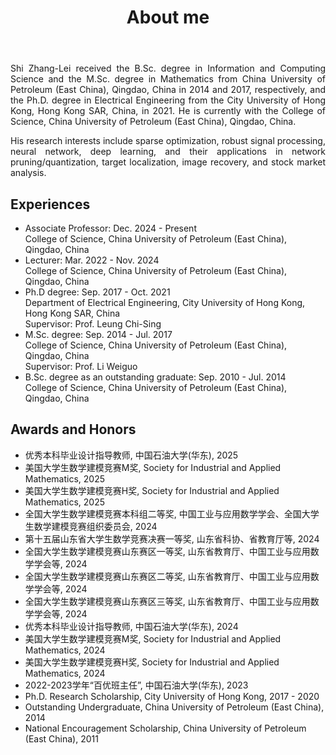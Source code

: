 ﻿---
permalink: /
title: "About me"
excerpt: "About me"
author_profile: true
redirect_from: 
  - /about/
  - /about.html
---


<head>
   <style>
      .indent {
        text-align: justify;
        hyphens: auto;
        text-indent: 2em; 
      }
      .no-indent {
        text-align: justify;
        hyphens: auto;
        text-indent: 0; 
      }
   </style>
</head>
  
<body>
<p class="no-indent">
Shi Zhang-Lei received the B.Sc. degree in Information and Computing Science and the M.Sc. degree in Mathematics from China University of Petroleum (East China), Qingdao, China in 2014 and 2017, respectively, and the Ph.D. degree in Electrical Engineering from the City University of Hong Kong, Hong Kong SAR, China, in 2021. He is currently with the College of Science, China University of Petroleum (East China), Qingdao, China.
</p>

<p class="no-indent">
His research interests include sparse optimization, robust signal processing, neural network, deep learning, and their applications in network pruning/quantization, target localization, image recovery, and stock market analysis.
</p>
</body>

Experiences
----------
* Associate Professor: Dec. 2024 - Present      
  College of Science, China University of Petroleum (East China), Qingdao, China
* Lecturer: Mar. 2022 - Nov. 2024  
  College of Science, China University of Petroleum (East China), Qingdao, China
* Ph.D degree: Sep. 2017 - Oct. 2021    
  Department of Electrical Engineering, City University of Hong Kong, Hong Kong SAR, China    
  Supervisor: Prof. Leung Chi-Sing  
* M.Sc. degree: Sep. 2014 - Jul. 2017   
  College of Science, China University of Petroleum (East China), Qingdao, China   
  Supervisor: Prof. Li Weiguo  
* B.Sc. degree as an outstanding graduate: Sep. 2010 - Jul. 2014     
  College of Science, China University of Petroleum (East China), Qingdao, China

Awards and Honors
----------
* 优秀本科毕业设计指导教师, 中国石油大学(华东), 2025
* 美国大学生数学建模竞赛M奖, Society for Industrial and Applied Mathematics, 2025
* 美国大学生数学建模竞赛H奖, Society for Industrial and Applied Mathematics, 2025
* 全国大学生数学建模竞赛本科组二等奖, 中国工业与应用数学学会、全国大学生数学建模竞赛组织委员会, 2024
* 第十五届山东省大学生数学竞赛决赛一等奖, 山东省科协、省教育厅等, 2024
* 全国大学生数学建模竞赛山东赛区一等奖, 山东省教育厅、中国工业与应用数学学会等, 2024
* 全国大学生数学建模竞赛山东赛区二等奖, 山东省教育厅、中国工业与应用数学学会等, 2024
* 全国大学生数学建模竞赛山东赛区三等奖, 山东省教育厅、中国工业与应用数学学会等, 2024
* 优秀本科毕业设计指导教师, 中国石油大学(华东), 2024
* 美国大学生数学建模竞赛M奖, Society for Industrial and Applied Mathematics, 2024
* 美国大学生数学建模竞赛H奖, Society for Industrial and Applied Mathematics, 2024
* 2022-2023学年“百优班主任”, 中国石油大学(华东), 2023
* Ph.D. Research Scholarship, City University of Hong Kong, 2017 - 2020
* Outstanding Undergraduate, China University of Petroleum (East China), 2014
* National Encouragement Scholarship, China University of Petroleum (East China), 2011


<script>
var clustrmapsOptions = {
    width: '170px',
    height: '170px'
};
</script>







